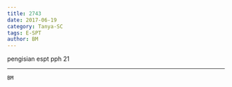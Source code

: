 ```yaml
---
title: 2743
date: 2017-06-19
category: Tanya-SC
tags: E-SPT
author: BM
---
```


pengisian espt pph 21

---



`BM`
